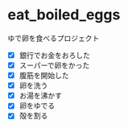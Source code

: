 # eat_boiled_eggs
ゆで卵を食べるプロジェクト  
- [x] 銀行でお金をおろした  
- [x] スーパーで卵をかった  
- [x] 腹筋を開始した    
- [x] 卵を洗う  
- [x] お湯を沸かす
- [x] 卵をゆでる
- [x] 殻を割る 
